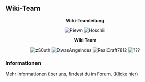 ## Wiki-Team

<center>  

**Wiki-Teamleitung** 

</center>

<center>

<img src="../../../assets/image/Wiki Team/piewn skin.png" alt="Piewn" title="Piewn" /> <img src="../../../assets/image/Wiki Team/Hoschiii-skin.png" alt="Hoschiii" title="Hoschiii" />

</center>

<center>

**Wiki Team**

</center>

<center>

<img src="../../../assets/image/Wiki Team/zS0uth-skin.png" alt="zS0uth" title="zS0uth" /> <img src="../../../assets/image/Wiki Team/EtwasAngelndes-skin.png" alt="EtwasAngelndes" title="EtwasAngelndes" /> <img src="../../../assets/image/Wiki Team/Realcrafter7812-skin.png" alt="RealCraft7812" title="RealCrafter7812" /> <img src="../../../assets/image/Wiki Team/Frage-skin.png" alt="???" title="???" />


</center>

### Informationen
  
 Mehr Informationen über uns, findest du im Forum. ([Klicke hier](https://germanrp.eu/forum/index.php?board/200-wiki-team/)) 
